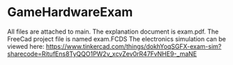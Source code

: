 # GameHardwareExam

All files are attached to main.
The explanation document is exam.pdf. The FreeCad project file is named exam.FCDS
The electronics simulation can be viewed here: https://www.tinkercad.com/things/dokhYoqSGFX-exam-sim?sharecode=RitufEns8TyQQO1PW2v_xcvZev0rR47FvNHE9-_maNE
